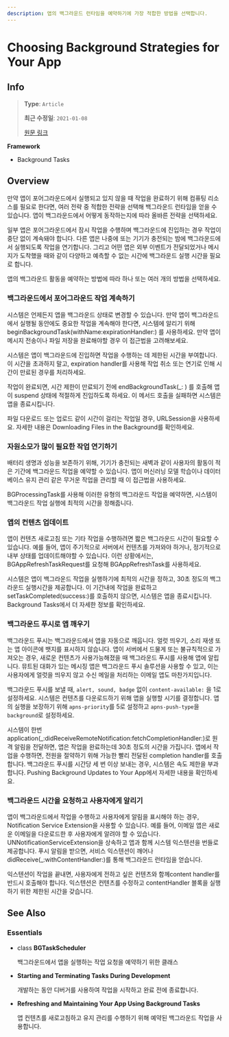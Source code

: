 ```yaml
---
description: 앱의 백그라운드 런타임을 예약하기에 가장 적합한 방법을 선택합니다.
---
```


# Choosing Background Strategies for Your App

## Info

> **Type**: `Article`
>
> **최근 수정일**: `2021-01-08`
>
> [원문 링크](https://developer.apple.com/documentation/backgroundtasks/choosing_background_strategies_for_your_app)

**Framework**

* Background Tasks

## Overview

만약 앱이 포어그라운드에서 실행되고 있지 않을 때 작업을 완료하기 위해 컴퓨팅 리소스를 필요로 한다면, 여러 전략 중 적합한 전략을 선택해 백그라운드 런타임을 얻을 수 있습니다. 앱이 백그라운드에서 어떻게 동작하는지에 따라 올바른 전략을 선택하세요.

일부 앱은 포어그라운드에서 잠시 작업을 수행하며 백그라운드에 진입하는 경우 작업이 중단 없이 계속돼야 합니다. 다른 앱은 나중에 또는 기기가 충전되는 밤에 백그라운드에서 실행되도록 작업을 연기합니다. 그리고 어떤 앱은 외부 이벤트가 전달되었거나 메시지가 도착했을 때와 같이 다양하고 예측할 수 없는 시간에 백그라운드 실행 시간을 필요로 합니다.

앱의 백그라운드 활동을 예약하는 방법에 따라 하나 또는 여러 개의 방법을 선택하세요.

### 백그라운드에서 포어그라운드 작업 계속하기

시스템은 언제든지 앱을 백그라운드 상태로 변경할 수 있습니다. 만약 앱이 백그라운드에서 실행될 동안에도 중요한 작업을 계속해야 한다면, 시스템에 알리기 위해 beginBackgroundTask\(withName:expirationHandler:\) 를 사용하세요. 만약 앱이 메시지 전송이나 파일 저장을 완료해야할 경우 이 접근법을 고려해보세요.

시스템은 앱이 백그라운드에 진입하면 작업을 수행하는 데 제한된 시간을 부여합니다. 이 시간을 초과하지 말고, expiration handler를 사용해 작업 취소 또는 연기로 인해 시간이 만료된 경우를 처리하세요.

작업이 완료되면, 시간 제한이 만료되기 전에 endBackgroundTask\(\_: \) 를 호출해 앱이 suspend 상태에 적절하게 진입하도록 하세요. 이 메서드 호출을 실패하면 시스템은 앱을 종료시킵니다.

파일 다운로드 또는 업로드 같이 시간이 걸리는 작업일 경우, URLSession을 사용하세요. 자세한 내용은 Downloading Files in the Background를 확인하세요.

### 자원소모가 많이 필요한 작업 연기하기

배터리 생명과 성능을 보존하기 위해, 기기가 충전되는 새벽과 같이 사용자의 활동이 적은 기간에 백그라운드 작업을 예약할 수 있습니다. 앱이 머신러닝 모델 학습이나 데이터베이스 유지 관리 같은 무거운 작업을 관리할 때 이 접근법을 사용하세요.

BGProcessingTask를 사용해 이러한 유형의 백그라운드 작업을 예약하면, 시스템이 백그라운드 작업 실행에 최적의 시간을 정해줍니다.

### 앱의 컨텐츠 업데이트

앱이 컨텐츠 새로고침 또는 기타 작업을 수행하려면 짧은 백그라운드 시간이 필요할 수 있습니다. 예를 들어, 앱이 주기적으로 서버에서 컨텐츠를 가져와야 하거나, 정기적으로 내부 상태를 업데이트해야할 수 있습니다. 이런 상황에서는, BGAppRefreshTaskRequest를 요청해 BGAppRefreshTask를 사용하세요.

시스템은 앱이 백그라운드 작업을 실행하기에 최적의 시간을 정하고, 30초 정도의 백그라운드 실행시간을 제공합니다. 이 기간내에 작업을 완료하고 setTaskCompleted\(success:\)를 호출하지 않으면, 시스템은 앱을 종료시킵니다. Background Tasks에서 더 자세한 정보를 확인하세요.

### 백그라운드 푸시로 앱 깨우기

백그라운드 푸시는 백그라운드에서 앱을 자동으로 깨웁니다. 얼럿 띄우기, 소리 재생 또는 앱 아이콘에 뱃지를 표시하지 않습니다. 앱이 서버에서 드물게 또는 불규칙적으로 가져오는 경우, 새로운 컨텐츠가 사용가능해졌을 때 백그라운드 푸시를 사용해 앱에 알립니다. 뮤트된 대화가 있는 메시징 앱은 백그라운드 푸시 솔루션을 사용할 수 있고, 이는 사용자에게 얼럿을 띄우지 않고 수신 메일을 처리하는 이메일 앱도 마찬가지입니다.

백그라운드 푸시를 보낼 때, `alert, sound, badge` 없이 `content-available:` 을 1로 설정하세요. 시스템은 컨텐츠를 다운로드하기 위해 앱을 실행할 시기를 결정합니다. 앱의 실행을 보장하기 위해 `apns-priority`를 5로 설정하고 `apns-push-type`을 `background`로 설정하세요.

시스템이 한번application\(\_:didReceiveRemoteNotification:fetchCompletionHandler:\)로 원격 알림을 전달하면, 앱은 작업을 완료하는데 30초 정도의 시간을 가집니다. 앱에서 작업을 수행하면, 전원을 절약하기 위해 가능한 빨리 전달된 completion handler를 호출합니다. 백그라운드 푸시를 시간당 세 번 이상 보내는 경우, 시스템은 속도 제한을 부과합니다. Pushing Background Updates to Your App에서 자세한 내용을 확인하세요.

### 백그라운드 시간을 요청하고 사용자에게 알리기

앱이 백그라운드에서 작업을 수행하고 사용자에게 알림을 표시해야 하는 경우, Notification Service Extension을 사용할 수 있습니다. 예를 들어, 이메일 앱은 새로운 이메일을 다운로드한 후 사용자에게 알려야 할 수 있습니다. UNNotificationServiceExtension을 상속하고 앱과 함께 시스템 익스텐션을 번들로 제공합니다. 푸시 알림을 받으면, 서비스 익스텐션이 깨어나 didReceive\(\_:withContentHandler:\)를 통해 백그라운드 런타임을 얻습니다.

익스텐션이 작업을 끝내면, 사용자에게 전하고 싶은 컨텐츠와 함께content handler를 반드시 호출해야 합니다. 익스텐션은 컨텐츠를 수정하고 contentHandler 블록을 실행하기 위한 제한된 시간을 갖습니다.

## See Also

### Essentials

* class **BGTaskScheduler**

  백그라운드에서 앱을 실행하는 작업 요청을 예약하기 위한 클래스

* **Starting and Terminating Tasks During Development**

  개발하는 동안 디버거를 사용하여 작업을 시작하고 완료 전에 종료합니다.

* **Refreshing and Maintaining Your App Using Background Tasks**

  앱 컨텐츠를 새로고침하고 유지 관리를 수행하기 위해 예약된 백그라운드 작업을 사용합니다.

